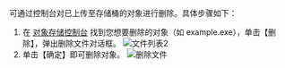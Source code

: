 可通过控制台对已上传至存储桶的对象进行删除。具体步骤如下：

1. 在 [对象存储控制台](http://console.tce.fsphere.cn/cos5) 找到您想要删除的对象（如 example.exe），单击【删除】，弹出删除文件对话框。
![文件列表2](http://imgcache.tce.fsphere.cn/image/mc.qcloudimg.com/static/img/18ed2294f880e3e886fc0159d91a52d4/image.png)
2. 单击【确定】即可删除对象。
![删除文件](http://imgcache.tce.fsphere.cn/image/mc.qcloudimg.com/static/img/64f8af1bef55d4a613db5d519bf8c931/image.png)
